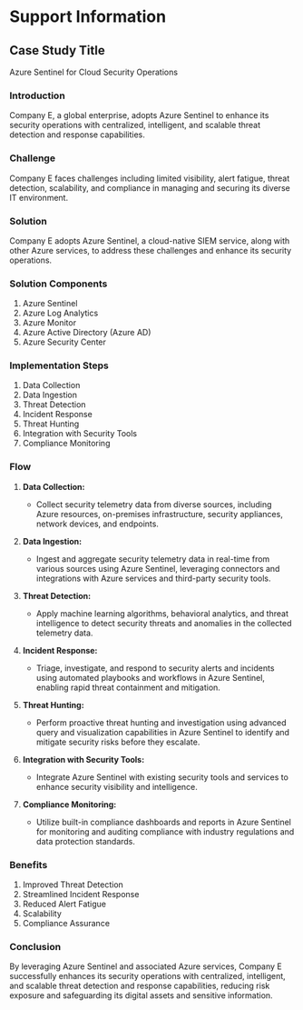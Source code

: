 # Support Information

## Case Study Title
Azure Sentinel for Cloud Security Operations

### Introduction
Company E, a global enterprise, adopts Azure Sentinel to enhance its security operations with centralized, intelligent, and scalable threat detection and response capabilities.

### Challenge
Company E faces challenges including limited visibility, alert fatigue, threat detection, scalability, and compliance in managing and securing its diverse IT environment.

### Solution
Company E adopts Azure Sentinel, a cloud-native SIEM service, along with other Azure services, to address these challenges and enhance its security operations.

### Solution Components
1. Azure Sentinel
2. Azure Log Analytics
3. Azure Monitor
4. Azure Active Directory (Azure AD)
5. Azure Security Center

### Implementation Steps
1. Data Collection
2. Data Ingestion
3. Threat Detection
4. Incident Response
5. Threat Hunting
6. Integration with Security Tools
7. Compliance Monitoring

### Flow
1. **Data Collection:**
    - Collect security telemetry data from diverse sources, including Azure resources, on-premises infrastructure, security appliances, network devices, and endpoints.

2. **Data Ingestion:**
    - Ingest and aggregate security telemetry data in real-time from various sources using Azure Sentinel, leveraging connectors and integrations with Azure services and third-party security tools.

3. **Threat Detection:**
    - Apply machine learning algorithms, behavioral analytics, and threat intelligence to detect security threats and anomalies in the collected telemetry data.

4. **Incident Response:**
    - Triage, investigate, and respond to security alerts and incidents using automated playbooks and workflows in Azure Sentinel, enabling rapid threat containment and mitigation.

5. **Threat Hunting:**
    - Perform proactive threat hunting and investigation using advanced query and visualization capabilities in Azure Sentinel to identify and mitigate security risks before they escalate.

6. **Integration with Security Tools:**
    - Integrate Azure Sentinel with existing security tools and services to enhance security visibility and intelligence.

7. **Compliance Monitoring:**
    - Utilize built-in compliance dashboards and reports in Azure Sentinel for monitoring and auditing compliance with industry regulations and data protection standards.

### Benefits
1. Improved Threat Detection
2. Streamlined Incident Response
3. Reduced Alert Fatigue
4. Scalability
5. Compliance Assurance

### Conclusion
By leveraging Azure Sentinel and associated Azure services, Company E successfully enhances its security operations with centralized, intelligent, and scalable threat detection and response capabilities, reducing risk exposure and safeguarding its digital assets and sensitive information.
